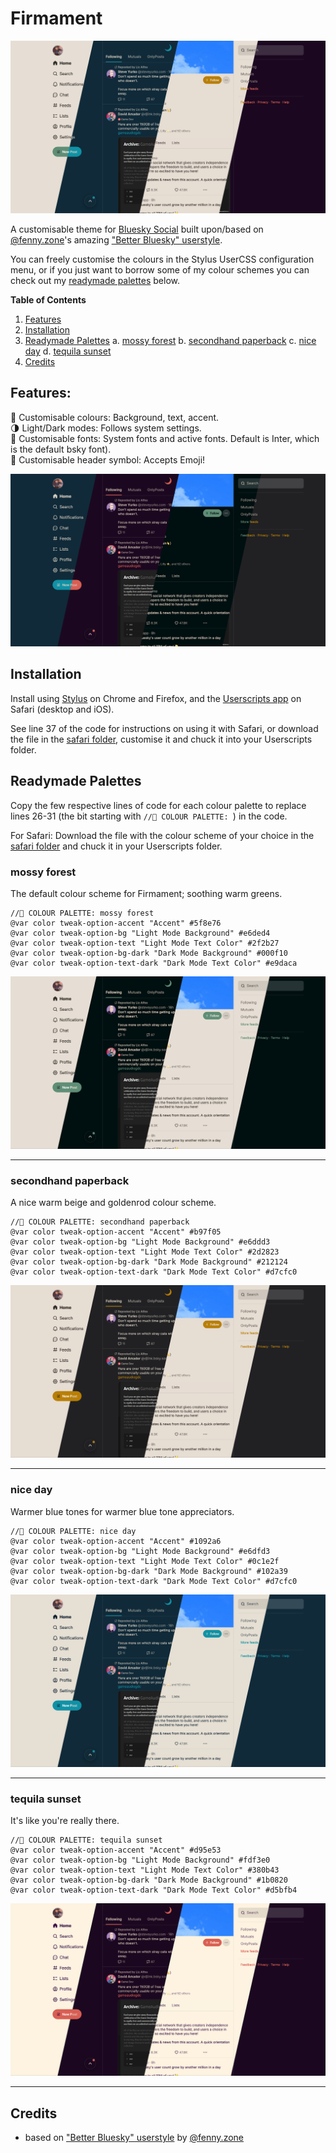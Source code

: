 # Firmament
![preview of Firmament userscript](https://github.com/haraiva/userstyles/blob/main/bsky/screenshots/all-preview.png)

A customisable theme for [Bluesky Social](https://bsky.app) built upon/based on [@fenny.zone](https://bsky.app/profile/fenny.zone)'s amazing ["Better Bluesky" userstyle](https://userstyles.world/style/11956/better-bluesky).

You can freely customise the colours in the Stylus UserCSS configuration menu, or if you just want to borrow some of my colour schemes you can check out my [readymade palettes](#readymade-palettes) below.

**Table of Contents**
1. [Features](#features)  
2. [Installation](#installation)  
3. [Readymade Palettes](#readymade-palettes)
	a. [mossy forest](#mossy-forest)
	b. [secondhand paperback](#secondhand-paperback)
	c. [nice day](#nice-day)
	d. [tequila sunset](#tequila-sunset)
4. [Credits](#credits)

## Features:
🌈 Customisable colours: Background, text, accent.  
🌗 Light/Dark modes: Follows system settings.  
🔡 Customisable fonts: System fonts and active fonts. Default is Inter, which is the default bsky font).  
💭 Customisable header symbol: Accepts Emoji!  

![preview of darkmodes in Firmament userscript](https://github.com/haraiva/userstyles/blob/main/bsky/screenshots/darkmode-preview.png)

## Installation
Install using [Stylus](https://github.com/openstyles/stylus) on Chrome and Firefox, and the [Userscripts app](https://github.com/quoid/userscripts) on Safari (desktop and iOS). 

See line 37 of the code for instructions on using it with Safari, or download the file in the [safari folder](https://github.com/haraiva/userstyles/tree/main/bsky/safari), customise it and chuck it into your Userscripts folder.

## Readymade Palettes
Copy the few respective lines of code for each colour palette to replace lines 26-31 (the bit starting with `//🎨 COLOUR PALETTE: `) in the code.

For Safari: Download the file with the colour scheme of your choice in the [safari folder](https://github.com/haraiva/userstyles/tree/main/bsky/safari) and chuck it in your Userscripts folder.

### mossy forest
The default colour scheme for Firmament; soothing warm greens.
```
//🎨 COLOUR PALETTE: mossy forest
@var color tweak-option-accent "Accent" #5f8e76
@var color tweak-option-bg "Light Mode Background" #e6ded4
@var color tweak-option-text "Light Mode Text Color" #2f2b27
@var color tweak-option-bg-dark "Dark Mode Background" #000f10
@var color tweak-option-text-dark "Dark Mode Text Color" #e9daca
```
![preview of mossy forest theme](https://github.com/haraiva/userstyles/blob/main/bsky/screenshots/forest-preview.png)

---

### secondhand paperback
A nice warm beige and goldenrod colour scheme.
```
//🎨 COLOUR PALETTE: secondhand paperback
@var color tweak-option-accent "Accent" #b97f05
@var color tweak-option-bg "Light Mode Background" #e6ddd3
@var color tweak-option-text "Light Mode Text Color" #2d2823
@var color tweak-option-bg-dark "Dark Mode Background" #212124
@var color tweak-option-text-dark "Dark Mode Text Color" #d7cfc0
```
![preview of secondhand paperback theme](https://github.com/haraiva/userstyles/blob/main/bsky/screenshots/paperback-preview.png)

---

### nice day
Warmer blue tones for warmer blue tone appreciators.
```
//🎨 COLOUR PALETTE: nice day
@var color tweak-option-accent "Accent" #1092a6
@var color tweak-option-bg "Light Mode Background" #e6dfd3
@var color tweak-option-text "Light Mode Text Color" #0c1e2f
@var color tweak-option-bg-dark "Dark Mode Background" #102a39
@var color tweak-option-text-dark "Dark Mode Text Color" #d7cfc0
```
![preview of nice day theme](https://github.com/haraiva/userstyles/blob/main/bsky/screenshots/niceday-preview.png)

---

### tequila sunset
It's like you're really there.
```
//🎨 COLOUR PALETTE: tequila sunset
@var color tweak-option-accent "Accent" #d95e53
@var color tweak-option-bg "Light Mode Background" #fdf3e0
@var color tweak-option-text "Light Mode Text Color" #380b43
@var color tweak-option-bg-dark "Dark Mode Background" #1b0820
@var color tweak-option-text-dark "Dark Mode Text Color" #d5bfb4
```
![preview of tequila sunset theme](https://github.com/haraiva/userstyles/blob/main/bsky/screenshots/sunset-preview.png)

---

## Credits
- based on ["Better Bluesky" userstyle](https://userstyles.world/style/11956/better-bluesky) by [@fenny.zone](https://bsky.app/profile/fenny.zone)